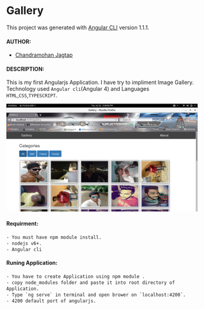 # Gallery

This project was generated with [Angular CLI](https://github.com/angular/angular-cli) version 1.1.1.

#### AUTHOR:

- [Chandramohan Jagtap](https://github.com/cmjagtap "Chandramohan's github profile")

#### DESCRIPTION:

This is my first Angularjs Application. I have try to impliment Image Gallery.
Technology used `Angular cli`(Angular 4) and Languages `HTML`,`CSS`,`TYPESCRIPT`.

![Screenshot](Screenshot.png)

#### Requirment:
	- You must have npm module install.
	- nodejs v6+.
	- Angular cli

#### Runing Application:
	
	- You have to create Application using npm module .
	- copy node_modules folder and paste it into root directory of Application.
	- Type `ng serve` in terminal and open brower on `localhost:4200`.
	- 4200 default port of angularjs. 
